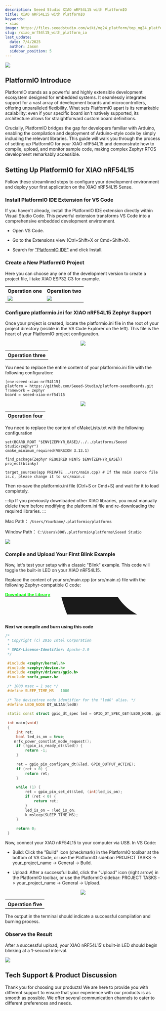 ```yaml
---
description: Seeed Studio XIAO nRF54L15 with PlatformIO
title: XIAO nRF54L15 with PlatformIO
keywords:
- xiao
image: https://files.seeedstudio.com/wiki/mg24_platform/top_mg24_platform02.webp
slug: /xiao_nrf54l15_with_platform_io
last_update:
  date: 7/4/2025
  author: Jason
  sidebar_position: 5
---
```



<div style={{textAlign:'center'}}><img src="https://files.seeedstudio.com/wiki/XIAO_nRF54L15/Getting_Start/
platformIO_nrf54l15.png" style={{width:600, height:'auto'}}/></div>

## PlatformIO Introduce

PlatformIO stands as a powerful and highly extensible development ecosystem designed for embedded systems. It seamlessly integrates support for a vast array of development boards and microcontrollers, offering unparalleled flexibility. What sets PlatformIO apart is its remarkable scalability: even if your specific board isn't natively supported, its architecture allows for straightforward custom board definitions.

Crucially, PlatformIO bridges the gap for developers familiar with Arduino, enabling the compilation and deployment of Arduino-style code by simply including the relevant libraries. This guide will walk you through the process of setting up PlatformIO for your XIAO nRF54L15 and demonstrate how to compile, upload, and monitor sample code, making complex Zephyr RTOS development remarkably accessible.

## Setting Up PlatformIO for XIAO nRF54L15

Follow these streamlined steps to configure your development environment and deploy your first application on the XIAO nRF54L15 Sense.


### Install PlatformIO IDE Extension for VS Code

If you haven't already, install the PlatformIO IDE extension directly within Visual Studio Code. This powerful extension transforms VS Code into a comprehensive embedded development environment.

- Open VS Code.

- Go to the Extensions view (Ctrl+Shift+X or Cmd+Shift+X).

- Search for ["PlatformIO IDE"](https://platformio.org/platformio-ide) and click Install.


### Create a New PlatformIO Project

Here you can choose any one of the development version to create a project file, I take XIAO ESP32 C3 for example.

<table align="center">
  <tr>
      <th>Operation one</th>
        <th>Operation two</th>
  </tr>
  <tr>
      <td><div style={{textAlign:'center'}}><img src="https://files.seeedstudio.com/wiki/mg24_platform/mg24patform2.jpg" style={{width:400, height:'auto'}}/></div></td>
        <td><div style={{textAlign:'center'}}><img src="https://files.seeedstudio.com/wiki/XIAO_PlatformIO/mg24_platformIO.jpg" style={{width:500, height:'auto'}}/></div></td>
  </tr>
</table>


### Configure platformio.ini for XIAO nRF54L15 Zephyr Support

Once your project is created, locate the platformio.ini file in the root of your project directory (visible in the VS Code Explorer on the left). This file is the heart of your PlatformIO project configuration.

<table align="center">
  <tr>
      <th>Operation three</th>
  </tr>
  <tr>
<div align="center"><img width={800} src="https://files.seeedstudio.com/wiki/XIAO_nRF54L15/Getting_Start/platform54.jpg"/></div>
  </tr>
</table>


You need to replace the entire content of your platformio.ini file with the following configuration:

```
[env:seeed-xiao-nrf54l15]
platform = https://github.com/Seeed-Studio/platform-seeedboards.git
framework = zephyr
board = seeed-xiao-nrf54l15
```
<table align="center">
  <tr>
      <th>Operation four</th>
  </tr>
  <tr>
<div align="center"><img width={800} src="https://files.seeedstudio.com/wiki/XIAO_nRF54L15/Getting_Start/platformiozephyr.jpg"/></div>
  </tr>
</table>

You need to replace the content of cMakeLists.txt with the following configuration
```
set(BOARD_ROOT "$ENV{ZEPHYR_BASE}/../../platforms/Seeed Studio/zephyr")
cmake_minimum_required(VERSION 3.13.1)

find_package(Zephyr REQUIRED HINTS $ENV{ZEPHYR_BASE})
project(blinky)

target_sources(app PRIVATE ../src/main.cpp) # If the main source file is.c, please change it to src/main.c
```
Then re-save the platformio.ini file (Ctrl+S or Cmd+S) and wait for it to load completely.

:::tip
If you previously downloaded other XIAO libraries, you must manually delete them before modifying the platform.ini file and re-downloading the required libraries.
:::

Mac Path：
`/Users/YourName/.platformio/platforms`

Window Path：
`C:\Users\000\.platformio\platforms\Seeed Studio`

<div style={{textAlign:'center'}}><img src="https://files.seeedstudio.com/wiki/XIAO_nRF54L15/Getting_Start/
platformmodify.jpg" style={{width:600, height:'auto'}}/></div>



### Compile and Upload Your First Blink Example

Now, let's test your setup with a classic "Blink" example. This code will toggle the built-in LED on your XIAO nRF54L15.

Replace the content of your src/main.cpp (or src/main.c) file with the following Zephyr-compatible C code:

<div class="github_container" style={{textAlign: 'center'}}>
    <a class="github_item" href="https://github.com/Seeed-Studio/platform-seeedboards/tree/main/examples/zephyr-blink" target="_blank" rel="noopener noreferrer">
    <strong><span><font color={'FFFFFF'} size={"4"}> Download the Library</font></span></strong> <svg aria-hidden="true" focusable="false" role="img" className="mr-2" viewBox="-3 10 9 1" width={16} height={16} fill="currentColor" style={{textAlign: 'center', display: 'inline-block', userSelect: 'none', verticalAlign: 'text-bottom', overflow: 'visible'}}><path d="M8 0c4.42 0 8 3.58 8 8a8.013 8.013 0 0 1-5.45 7.59c-.4.08-.55-.17-.55-.38 0-.27.01-1.13.01-2.2 0-.75-.25-1.23-.54-1.48 1.78-.2 3.65-.88 3.65-3.95 0-.88-.31-1.59-.82-2.15.08-.2.36-1.02-.08-2.12 0 0-.67-.22-2.2.82-.64-.18-1.32-.27-2-.27-.68 0-1.36.09-2 .27-1.53-1.03-2.2-.82-2.2-.82-.44 1.1-.16 1.92-.08 2.12-.51.56-.82 1.28-.82 2.15 0 3.06 1.86 3.75 3.64 3.95-.23.2-.44.55-.51 1.07-.46.21-1.61.55-2.33-.66-.15-.24-.6-.83-1.23-.82-.67.01-.27.38.01.53.34.19.73.9.82 1.13.16.45.68 1.31 2.69.94 0 .67.01 1.3.01 1.49 0 .21-.15.45-.55.38A7.995 7.995 0 0 1 0 8c0-4.42 3.58-8 8-8Z" /></svg>
    </a>
</div><br />


**Next we compile and burn using this code**

```cpp
/*
 * Copyright (c) 2016 Intel Corporation
 *
 * SPDX-License-Identifier: Apache-2.0
 */

 #include <zephyr/kernel.h>
 #include <zephyr/device.h>
 #include <zephyr/drivers/gpio.h>
 #include <nrfx_power.h>
 
 /* 1000 msec = 1 sec */
 #define SLEEP_TIME_MS   1000
 
 /* The devicetree node identifier for the "led0" alias. */
 #define LED0_NODE DT_ALIAS(led0)
 
 static const struct gpio_dt_spec led = GPIO_DT_SPEC_GET(LED0_NODE, gpios);
 
 int main(void)
 {
	 int ret;
	 bool led_is_on = true;
	nrfx_power_constlat_mode_request();
	 if (!gpio_is_ready_dt(&led)) {
		 return -1;
	 }
 
	 ret = gpio_pin_configure_dt(&led, GPIO_OUTPUT_ACTIVE);
	 if (ret < 0) {
		 return ret;
	 }
 
	 while (1) {
		 ret = gpio_pin_set_dt(&led, (int)led_is_on);
		 if (ret < 0) {
			 return ret;
		 }
		 led_is_on = !led_is_on;
		 k_msleep(SLEEP_TIME_MS);
	 }
 
	 return 0;
 }

```

Now, connect your XIAO nRF54L15 to your computer via USB. In VS Code:

- Build: Click the "Build" icon (checkmark) in the PlatformIO toolbar at the bottom of VS Code, or use the PlatformIO sidebar: PROJECT TASKS -> your_project_name -> General -> Build.

- Upload: After a successful build, click the "Upload" icon (right arrow) in the PlatformIO toolbar, or use the PlatformIO sidebar: PROJECT TASKS -> your_project_name -> General -> Upload.


<table align="center">
  <tr>
      <th>Operation five</th>
  </tr>
  <tr>
<div align="center"><img width={800} src="https://files.seeedstudio.com/wiki/XIAO_nRF54L15/Getting_Start/blink.jpg" /></div>
  </tr>
</table>

The output in the terminal should indicate a successful compilation and burning process.


### Observe the Result

After a successful upload, your XIAO nRF54L15's built-in LED should begin blinking at a 1-second interval.

<div style={{textAlign:'center'}}><img src="https://files.seeedstudio.com/wiki/XIAO_nRF54L15/Getting_Start/light.gif" style={{width:400, height:'auto'}}/></div>



## Tech Support & Product Discussion

Thank you for choosing our products! We are here to provide you with different support to ensure that your experience with our products is as smooth as possible. We offer several communication channels to cater to different preferences and needs.

<div class="button_tech_support_container">
<a href="https://forum.seeedstudio.com/" class="button_forum"></a> 
<a href="https://www.seeedstudio.com/contacts" class="button_email"></a>
</div>

<div class="button_tech_support_container">
<a href="https://discord.gg/eWkprNDMU7" class="button_discord"></a> 
<a href="https://github.com/Seeed-Studio/wiki-documents/discussions/69" class="button_discussion"></a>
</div>
